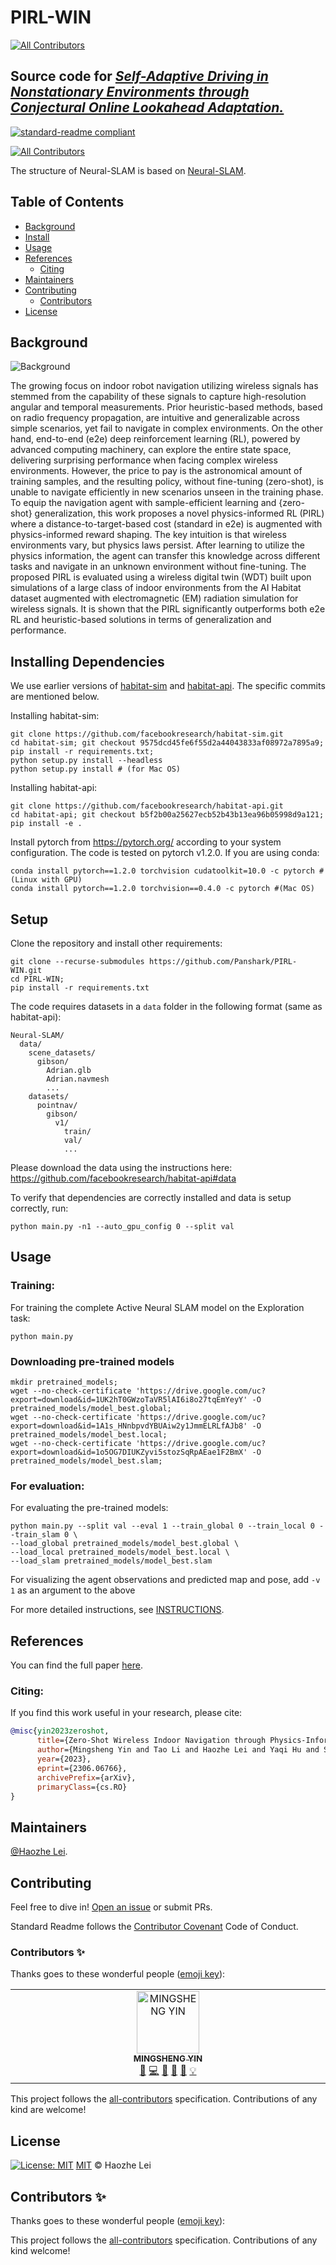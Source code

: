 # PIRL-WIN
<!-- ALL-CONTRIBUTORS-BADGE:START - Do not remove or modify this section -->
[![All Contributors](https://img.shields.io/badge/all_contributors-1-orange.svg?style=flat-square)](#contributors-)
<!-- ALL-CONTRIBUTORS-BADGE:END -->
## Source code for [*Self-Adaptive Driving in Nonstationary Environments through  Conjectural Online Lookahead Adaptation.*]([https://github.com/Panshark/COLA/blob/main/icra_colav3.pdf](https://github.com/Panshark/PIRL-WIN/blob/main/docs/Zero-Shot_Wireless_Indoor_Navigation_through_Physics-Informed_Reinforcement_Learning.pdf)) 

[![standard-readme compliant](https://img.shields.io/badge/readme%20style-standard-brightgreen.svg?style=flat-square)](https://github.com/RichardLitt/standard-readme)
<!-- ALL-CONTRIBUTORS-BADGE:START - Do not remove or modify this section -->
[![All Contributors](https://img.shields.io/badge/all_contributors-2-orange.svg?style=flat-square)](#contributors-)

The structure of Neural-SLAM is based on [Neural-SLAM](https://devendrachaplot.github.io/projects/Neural-SLAM).

## Table of Contents

- [Background](#background)
- [Install](#install)
- [Usage](#usage)
- [References](#references)
	- [Citing](#citing)
- [Maintainers](#maintainers)
- [Contributing](#contributing)
	- [Contributors](#contributors)
- [License](#license)

## Background
![Background](./docs/overview.png)

The growing focus on indoor robot navigation utilizing wireless signals has stemmed from the capability of these signals to capture high-resolution angular and temporal measurements.  Prior heuristic-based methods, based on radio frequency propagation, are intuitive and generalizable across simple scenarios, yet fail to navigate in complex environments. On the other hand, end-to-end (e2e) deep reinforcement learning (RL), powered by advanced computing machinery, can explore the entire state space, delivering surprising performance when facing complex wireless environments. However, the price to pay is the astronomical amount of training samples, and the resulting policy, without fine-tuning (zero-shot), is unable to navigate efficiently in new scenarios unseen in the training phase. To equip the navigation agent with sample-efficient learning and {zero-shot} generalization, this work proposes a novel physics-informed RL (PIRL) where a distance-to-target-based cost (standard in e2e) is augmented with physics-informed reward shaping. The key intuition is that wireless environments vary, but physics laws persist. After learning to utilize the physics information, the agent can transfer this knowledge across different tasks and navigate in an unknown environment without fine-tuning. The proposed PIRL is evaluated using a wireless digital twin (WDT) built upon simulations of a large class of indoor environments from the AI Habitat dataset augmented with electromagnetic (EM) radiation  simulation for wireless signals.  It is shown that the PIRL significantly outperforms both e2e RL and heuristic-based solutions in terms of generalization and performance.




## Installing Dependencies
We use earlier versions of [habitat-sim](https://github.com/facebookresearch/habitat-sim) and [habitat-api](https://github.com/facebookresearch/habitat-api). The specific commits are mentioned below.

Installing habitat-sim:
```
git clone https://github.com/facebookresearch/habitat-sim.git
cd habitat-sim; git checkout 9575dcd45fe6f55d2a44043833af08972a7895a9; 
pip install -r requirements.txt; 
python setup.py install --headless
python setup.py install # (for Mac OS)

```

Installing habitat-api:
```
git clone https://github.com/facebookresearch/habitat-api.git
cd habitat-api; git checkout b5f2b00a25627ecb52b43b13ea96b05998d9a121; 
pip install -e .
```

Install pytorch from https://pytorch.org/ according to your system configuration. The code is tested on pytorch v1.2.0. If you are using conda:
```
conda install pytorch==1.2.0 torchvision cudatoolkit=10.0 -c pytorch #(Linux with GPU)
conda install pytorch==1.2.0 torchvision==0.4.0 -c pytorch #(Mac OS)
```

## Setup
Clone the repository and install other requirements:
```
git clone --recurse-submodules https://github.com/Panshark/PIRL-WIN.git
cd PIRL-WIN;
pip install -r requirements.txt
```

The code requires datasets in a `data` folder in the following format (same as habitat-api):
```
Neural-SLAM/
  data/
    scene_datasets/
      gibson/
        Adrian.glb
        Adrian.navmesh
        ...
    datasets/
      pointnav/
        gibson/
          v1/
            train/
            val/
            ...
```
Please download the data using the instructions here: https://github.com/facebookresearch/habitat-api#data

To verify that dependencies are correctly installed and data is setup correctly, run:
```
python main.py -n1 --auto_gpu_config 0 --split val
```


## Usage

### Training:
For training the complete Active Neural SLAM model on the Exploration task:
```
python main.py
```

### Downloading pre-trained models
```
mkdir pretrained_models;
wget --no-check-certificate 'https://drive.google.com/uc?export=download&id=1UK2hT0GWzoTaVR5lAI6i8o27tqEmYeyY' -O pretrained_models/model_best.global;
wget --no-check-certificate 'https://drive.google.com/uc?export=download&id=1A1s_HNnbpvdYBUAiw2y1JmmELRLfAJb8' -O pretrained_models/model_best.local;
wget --no-check-certificate 'https://drive.google.com/uc?export=download&id=1o5OG7DIUKZyvi5stozSqRpAEae1F2BmX' -O pretrained_models/model_best.slam;
```

### For evaluation:
For evaluating the pre-trained models:
```
python main.py --split val --eval 1 --train_global 0 --train_local 0 --train_slam 0 \
--load_global pretrained_models/model_best.global \
--load_local pretrained_models/model_best.local \
--load_slam pretrained_models/model_best.slam 
```

For visualizing the agent observations and predicted map and pose, add `-v 1` as an argument to the above

For more detailed instructions, see [INSTRUCTIONS](./docs/INSTRUCTIONS.md).


## References
You can find the full paper [here](https://arxiv.org/abs/2306.06766).

### Citing:

If you find this work useful in your research, please cite:

```bibtex
@misc{yin2023zeroshot,
      title={Zero-Shot Wireless Indoor Navigation through Physics-Informed Reinforcement Learning}, 
      author={Mingsheng Yin and Tao Li and Haozhe Lei and Yaqi Hu and Sundeep Rangan and Quanyan Zhu},
      year={2023},
      eprint={2306.06766},
      archivePrefix={arXiv},
      primaryClass={cs.RO}
}

```

## Maintainers

[@Haozhe Lei](https://github.com/Panshark).

## Contributing

Feel free to dive in! [Open an issue](https://github.com/Panshark/Attack_metaRL/issues/new) or submit PRs.

Standard Readme follows the [Contributor Covenant](http://contributor-covenant.org/version/1/3/0/) Code of Conduct.

### Contributors ✨

Thanks goes to these wonderful people ([emoji key](https://allcontributors.org/docs/en/emoji-key)):

<!-- ALL-CONTRIBUTORS-LIST:START - Do not remove or modify this section -->
<!-- prettier-ignore-start -->
<!-- markdownlint-disable -->
<table>
  <tbody>
    <tr>
      <td align="center" valign="top" width="14.28%"><a href="https://github.com/MingshengYin"><img src="https://avatars.githubusercontent.com/u/49216072?v=4?s=100" width="100px;" alt="MINGSHENG YIN"/><br /><sub><b>MINGSHENG YIN</b></sub></a><br /><a href="#data-MingshengYin" title="Data">🔣</a> <a href="https://github.com/Panshark/PIRL-WIN/commits?author=MingshengYin" title="Code">💻</a> <a href="https://github.com/Panshark/PIRL-WIN/issues?q=author%3AMingshengYin" title="Bug reports">🐛</a> <a href="#ideas-MingshengYin" title="Ideas, Planning, & Feedback">🤔</a> <a href="#research-MingshengYin" title="Research">🔬</a> <a href="#example-MingshengYin" title="Examples">💡</a></td>
    </tr>
  </tbody>
</table>

<!-- markdownlint-restore -->
<!-- prettier-ignore-end -->

<!-- ALL-CONTRIBUTORS-LIST:END -->

This project follows the [all-contributors](https://github.com/all-contributors/all-contributors) specification. Contributions of any kind are welcome!

## License

[![License: MIT](https://img.shields.io/badge/License-MIT-yellow.svg)](https://github.com/Panshark/PIRL-WIN/blob/main/LICENSE) [MIT](https://github.com/Panshark/PIRL-WIN/blob/main/LICENSE) © Haozhe Lei

## Contributors ✨

Thanks goes to these wonderful people ([emoji key](https://allcontributors.org/docs/en/emoji-key)):

<!-- ALL-CONTRIBUTORS-LIST:START - Do not remove or modify this section -->
<!-- prettier-ignore-start -->
<!-- markdownlint-disable -->
<!-- markdownlint-restore -->
<!-- prettier-ignore-end -->
<!-- ALL-CONTRIBUTORS-LIST:END -->

This project follows the [all-contributors](https://github.com/all-contributors/all-contributors) specification. Contributions of any kind welcome!